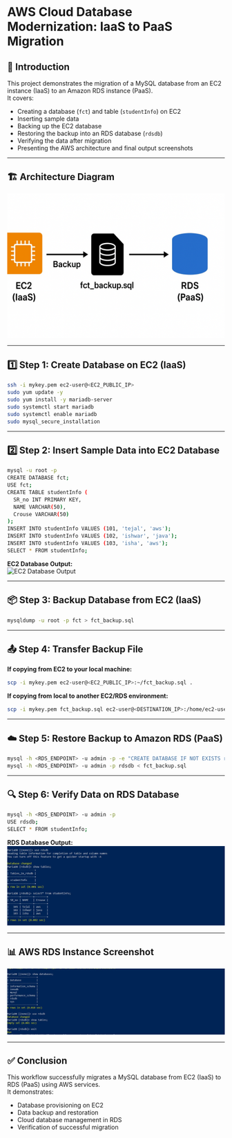 # AWS Cloud Database Modernization: IaaS to PaaS Migration

## 📖 Introduction
This project demonstrates the migration of a MySQL database from an EC2 instance (IaaS) to an Amazon RDS instance (PaaS).  
It covers:
- Creating a database (`fct`) and table (`studentInfo`) on EC2
- Inserting sample data
- Backing up the EC2 database
- Restoring the backup into an RDS database (`rdsdb`)
- Verifying the data after migration
- Presenting the AWS architecture and final output screenshots

---

## 🏗 Architecture Diagram
![Architecture Diagram](images/architecture_diagram.png)

---

## 1️⃣ Step 1: Create Database on EC2 (IaaS)
```bash
ssh -i mykey.pem ec2-user@<EC2_PUBLIC_IP>
sudo yum update -y
sudo yum install -y mariadb-server
sudo systemctl start mariadb
sudo systemctl enable mariadb
sudo mysql_secure_installation
```

---

## 2️⃣ Step 2: Insert Sample Data into EC2 Database
```bash
mysql -u root -p
CREATE DATABASE fct;
USE fct;
CREATE TABLE studentInfo (
  SR_no INT PRIMARY KEY,
  NAME VARCHAR(50),
  Crouse VARCHAR(50)
);
INSERT INTO studentInfo VALUES (101, 'tejal', 'aws');
INSERT INTO studentInfo VALUES (102, 'ishwar', 'java');
INSERT INTO studentInfo VALUES (103, 'isha', 'aws');
SELECT * FROM studentInfo;
```
**EC2 Database Output:**  
![EC2 Database Output](images/fctdb.png)

---

## 📦 Step 3: Backup Database from EC2 (IaaS)
```bash
mysqldump -u root -p fct > fct_backup.sql
```

---

## 📤 Step 4: Transfer Backup File
**If copying from EC2 to your local machine:**
```bash
scp -i mykey.pem ec2-user@<EC2_PUBLIC_IP>:~/fct_backup.sql .
```
**If copying from local to another EC2/RDS environment:**
```bash
scp -i mykey.pem fct_backup.sql ec2-user@<DESTINATION_IP>:/home/ec2-user/
```

---

## ☁️ Step 5: Restore Backup to Amazon RDS (PaaS)
```bash
mysql -h <RDS_ENDPOINT> -u admin -p -e "CREATE DATABASE IF NOT EXISTS rdsdb;"
mysql -h <RDS_ENDPOINT> -u admin -p rdsdb < fct_backup.sql
```

---

## 🔍 Step 6: Verify Data on RDS Database
```bash
mysql -h <RDS_ENDPOINT> -u admin -p
USE rdsdb;
SELECT * FROM studentInfo;
```
**RDS Database Output:**  
![RDS Database Output](images/final_rdsdb_output.JPG)

---

## 📊 AWS RDS Instance Screenshot
![AWS RDS Screenshot](images/rdsdb.JPG)

---

## ✅ Conclusion
This workflow successfully migrates a MySQL database from EC2 (IaaS) to RDS (PaaS) using AWS services.  
It demonstrates:
- Database provisioning on EC2  
- Data backup and restoration  
- Cloud database management in RDS  
- Verification of successful migration  
